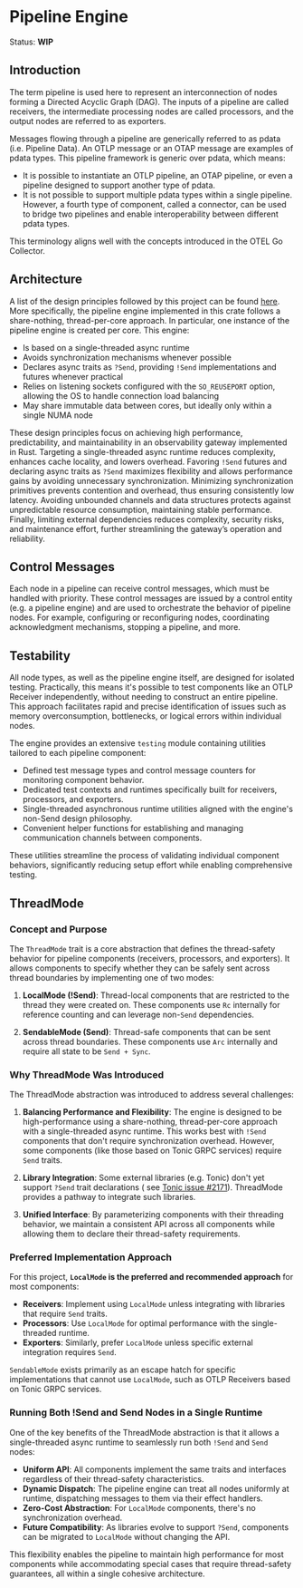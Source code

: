 # Pipeline Engine

Status: **WIP**

## Introduction

The term pipeline is used here to represent an interconnection of nodes forming
a Directed Acyclic Graph (DAG). The inputs of a pipeline are called receivers,
the intermediate processing nodes are called processors, and the output nodes
are referred to as exporters.

Messages flowing through a pipeline are generically referred to as pdata (i.e.
Pipeline Data). An OTLP message or an OTAP message are examples of pdata types.
This pipeline framework is generic over pdata, which means:

- It is possible to instantiate an OTLP pipeline, an OTAP pipeline, or even a
  pipeline designed to support another type of pdata.
- It is not possible to support multiple pdata types within a single pipeline.
  However, a fourth type of component, called a connector, can be used to bridge
  two pipelines and enable interoperability between different pdata types.

This terminology aligns well with the concepts introduced in the OTEL Go
Collector.

## Architecture

A list of the design principles followed by this project can be found
[here](../../docs/design-principles.md). More specifically, the pipeline engine
implemented in this crate follows a share-nothing, thread-per-core approach.
In particular, one instance of the pipeline engine is created per core. This
engine:

- Is based on a single-threaded async runtime
- Avoids synchronization mechanisms whenever possible
- Declares async traits as `?Send`, providing `!Send` implementations and
  futures whenever practical
- Relies on listening sockets configured with the `SO_REUSEPORT` option,
  allowing the OS to handle connection load balancing
- May share immutable data between cores, but ideally only within a single NUMA
  node

These design principles focus on achieving high performance, predictability, and
maintainability in an observability gateway implemented in Rust. Targeting a
single-threaded async runtime reduces complexity, enhances cache locality, and
lowers overhead. Favoring `!Send` futures and declaring async traits as `?Send`
maximizes flexibility and allows performance gains by avoiding unnecessary
synchronization. Minimizing synchronization primitives prevents contention and
overhead, thus ensuring consistently low latency. Avoiding unbounded channels
and data structures protects against unpredictable resource consumption,
maintaining stable performance. Finally, limiting external dependencies reduces
complexity, security risks, and maintenance effort, further streamlining the
gateway’s operation and reliability.

## Control Messages

Each node in a pipeline can receive control messages, which must be handled with
priority. These control messages are issued by a control entity (e.g. a pipeline
engine) and are used to orchestrate the behavior of pipeline nodes. For example,
configuring or reconfiguring nodes, coordinating acknowledgment mechanisms,
stopping a pipeline, and more.

## Testability

All node types, as well as the pipeline engine itself, are designed for isolated
testing. Practically, this means it's possible to test components like an OTLP
Receiver independently, without needing to construct an entire pipeline. This
approach facilitates rapid and precise identification of issues such as memory
overconsumption, bottlenecks, or logical errors within individual nodes.

The engine provides an extensive `testing` module containing utilities tailored
to each pipeline component:

- Defined test message types and control message counters for monitoring
  component behavior.
- Dedicated test contexts and runtimes specifically built for receivers,
  processors, and exporters.
- Single-threaded asynchronous runtime utilities aligned with the engine's
  non-Send design philosophy.
- Convenient helper functions for establishing and managing communication
  channels between components.

These utilities streamline the process of validating individual component
behaviors, significantly reducing setup effort while enabling comprehensive
testing.

## ThreadMode

### Concept and Purpose

The `ThreadMode` trait is a core abstraction that defines the thread-safety
behavior for pipeline components (receivers, processors, and exporters). It
allows components to specify whether they can be safely sent across thread
boundaries by implementing one of two modes:

1. **LocalMode (!Send)**: Thread-local components that are restricted to the
   thread they were created on. These components use `Rc` internally for
   reference counting and can leverage non-`Send` dependencies.

2. **SendableMode (Send)**: Thread-safe components that can be sent across
   thread boundaries. These components use `Arc` internally and require all
   state to be `Send + Sync`.

### Why ThreadMode Was Introduced

The ThreadMode abstraction was introduced to address several challenges:

1. **Balancing Performance and Flexibility**: The engine is designed to be
   high-performance using a share-nothing, thread-per-core approach with a
   single-threaded async runtime. This works best with `!Send` components that
   don't require synchronization overhead. However, some components (like those
   based on Tonic GRPC services) require `Send` traits.

2. **Library Integration**: Some external libraries (e.g. Tonic) don't yet
   support `?Send` trait declarations (
   see [Tonic issue #2171](https://github.com/hyperium/tonic/issues/2171)).
   ThreadMode provides a pathway to integrate such libraries.

3. **Unified Interface**: By parameterizing components with their threading
   behavior, we maintain a consistent API across all components while allowing
   them to declare their thread-safety requirements.

### Preferred Implementation Approach

For this project, **`LocalMode` is the preferred and recommended approach** for
most components:

- **Receivers**: Implement using `LocalMode` unless integrating with libraries
  that require `Send` traits.
- **Processors**: Use `LocalMode` for optimal performance with the
  single-threaded runtime.
- **Exporters**: Similarly, prefer `LocalMode` unless specific external
  integration requires `Send`.

`SendableMode` exists primarily as an escape hatch for specific implementations
that cannot use `LocalMode`, such as OTLP Receivers based on Tonic GRPC
services.

### Running Both !Send and Send Nodes in a Single Runtime

One of the key benefits of the ThreadMode abstraction is that it allows a
single-threaded async runtime to seamlessly run both `!Send` and `Send` nodes:

- **Uniform API**: All components implement the same traits and interfaces
  regardless of their thread-safety characteristics.
- **Dynamic Dispatch**: The pipeline engine can treat all nodes uniformly at
  runtime, dispatching messages to them via their effect handlers.
- **Zero-Cost Abstraction**: For `LocalMode` components, there's no
  synchronization overhead.
- **Future Compatibility**: As libraries evolve to support `?Send`, components
  can be migrated to `LocalMode` without changing the API.

This flexibility enables the pipeline to maintain high performance for most
components while accommodating special cases that require thread-safety
guarantees, all within a single cohesive architecture.
